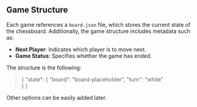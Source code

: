 ## Game Structure

Each game references a `board.json` file, which stores the current state of the chessboard. Additionally, the game structure includes metadata such as:

- **Next Player**: Indicates which player is to move next.
- **Game Status**: Specifies whether the game has ended.

The structure is the following:

> {
>     "state": {
>         "board": "board-placeholder",
>         "turn": "white"  
>     }
> }

Other options can be easily added later.
